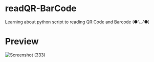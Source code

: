 # readQR-BarCode
Learning about python script to reading QR Code and Barcode (●'◡'●)
# Preview
![Screenshot (333)](https://user-images.githubusercontent.com/99522867/158010407-bfa734ee-0eb5-4bb6-b153-4976a0a1c68d.png)
